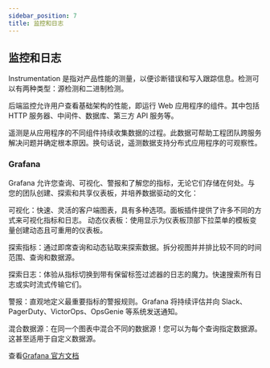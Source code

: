 ```yaml
---
sidebar_position: 7
title: 监控和日志
---
```


## 监控和日志

Instrumentation 是指对产品性能的测量，以便诊断错误和写入跟踪信息。检测可以有两种类型：源检测和二进制检测。

后端监控允许用户查看基础架构的性能，即运行 Web 应用程序的组件。其中包括 HTTP 服务器、中间件、数据库、第三方 API 服务等。

遥测是从应用程序的不同组件持续收集数据的过程。此数据可帮助工程团队跨服务解决问题并确定根本原因。换句话说，遥测数据支持分布式应用程序的可观察性。

### Grafana

Grafana 允许您查询、可视化、警报和了解您的指标，无论它们存储在何处。与您的团队创建、探索和共享仪表板，并培养数据驱动的文化：

可视化：快速、灵活的客户端图表，具有多种选项。面板插件提供了许多不同的方式来可视化指标和日志。
动态仪表板：使用显示为仪表板顶部下拉菜单的模板变量创建动态且可重用的仪表板。

探索指标：通过即席查询和动态钻取来探索数据。拆分视图并并排比较不同的时间范围、查询和数据源。

探索日志：体验从指标切换到带有保留标签过滤器的日志的魔力。快速搜索所有日志或实时流式传输它们。

警报：直观地定义最重要指标的警报规则。Grafana 将持续评估并向 Slack、PagerDuty、VictorOps、OpsGenie 等系统发送通知。

混合数据源：在同一个图表中混合不同的数据源！您可以为每个查询指定数据源。这甚至适用于自定义数据源。

查看[Grafana 官方文档](https://grafana.com/docs/grafana/latest/)
